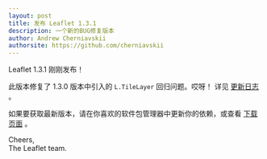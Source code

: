 ```yaml
---
layout: post
title: 发布 Leaflet 1.3.1
description: 一个新的BUG修复版本
author: Andrew Cherniavskii
authorsite: https://github.com/cherniavskii
---
```


Leaflet 1.3.1 刚刚发布！

此版本修复了 1.3.0 版本中引入的 `L.TileLayer` 回归问题。哎呀！
详见 [更新日志](https://github.com/Leaflet/Leaflet/blob/master/CHANGELOG.md) 。

如果要获取最新版本，请在你喜欢的软件包管理器中更新你的依赖，或查看 [下载页面](https://leafletjs.com/download.html) 。

Cheers,<br>
The Leaflet team.
